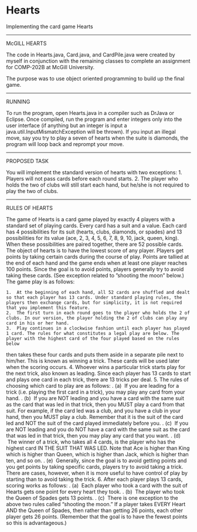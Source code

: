 # Hearts
Implementing the card game Hearts

----------------------------------------------------------------------------------------------------------------------------------------
McGILL HEARTS

The code in Hearts.java, Card.java, and CardPile.java were created by myself in conjunction with the remaining classes to complete an assignment for COMP-202B at McGill University.

The purpose was to use object oriented programming to build up the final game.

----------------------------------------------------------------------------------------------------------------------------------------
RUNNING

To run the program, open Hearts.java in a compiler such as DrJava or Eclipse. Once compiled, run the program and enter integers only into the user interface (if anything but an integer is input a java.util.InputMismatchException will be thrown). If you input an illegal move, say you try to play a seven of hearts when the suite is diamonds, the program will loop back and reprompt your move.

----------------------------------------------------------------------------------------------------------------------------------------
PROPOSED TASK

You will implement the standard version of hearts with two exceptions:
	1.	Players will not pass cards before each round starts. 
	2.	The player who holds the two of clubs will still start each hand, but he/she is not required to play the two of clubs. 

----------------------------------------------------------------------------------------------------------------------------------------
RULES OF HEARTS

The game of Hearts is a card game played by exactly 4 players with a standard set of playing cards. Every card has a suit and a value. Each card has 4 possibilities for its suit (hearts, clubs, diamonds, or spades) and 13 possibilities for its value (ace, 2, 3, 4, 5, 6, 7, 8, 9, 10, jack, queen, king). When these possibilities are paired together, there are 52 possible cards.
The object of hearts is to have the lowest score of any player. Players get points by taking certain cards during the course of play. Points are tallied at the end of each hand and the game ends when at least one player reaches 100 points. Since the goal is to avoid points, players generally try to avoid taking these cards. (See exception related to ”shooting the moon” below.)
The game play is as follows:

	1.	At the beginning of each hand, all 52 cards are shuffled and dealt so that each player has 13 cards. Under standard playing rules, the players then exchange cards, but for simplicity, it is not required that you implement this feature. 
	2.	The first turn in each round goes to the player who holds the 2 of clubs. In our version, the player holding the 2 of clubs can play any card in his or her hand.
	3.	Play continues in a clockwise fashion until each player has played 1 card. The rules for what constitutes a legal play are below. The player with the highest card of the four played based on the rules below 
then takes these four cards and puts them aside in a separate pile next to him/her. This is known as winning a trick. These cards will be used later when the scoring occurs.
	4.	Whoever wins a particular trick starts play for the next trick, also known as leading. Since each player has 13 cards to start and plays one card in each trick, there are 13 tricks per deal. 
	5.	The rules of choosing which card to play are as follows: 
	.	(a)  If you are leading for a trick (i.e. playing the first card in a trick), you may play any card from your hand. 
	.	(b)  If you are NOT leading and you have a card with the same suit as the card that was led in that trick, then you MUST play a card from that suit. For example, if the card led was a club, and you have a club in your hand, then you MUST play a club. Remember that it is the suit of the card led and NOT the suit of the card played immediately before you. 
	.	(c)  If you are NOT leading and you do NOT have a card with the same suit as the card that was led in that trick, then you may play any card that you want. 
	.	(d)  The winner of a trick, who takes all 4 cards, is the player who has the highest card IN THE SUIT THAT WAS LED. Note that Ace is higher than King which is higher than Queen, which is higher than Jack, which is higher than ten, and so on. 
	.	(e)  Generally, since the goal is to avoid getting points and you get points by taking specific cards, players try to avoid taking a trick. There are cases, however, when it is more useful to have control of play by starting than to avoid taking the trick. 
	6.	After each player plays 13 cards, scoring works as follows: 
	.	(a)  Each player who took a card with the suit of Hearts gets one point for every heart they took. 
	.	(b)  The player who took the Queen of Spades gets 13 points. 
	.	(c)  There is one exception to the above two rules called “shooting the moon.” If a player takes EVERY Heart AND the Queen of Spades, then rather than getting 26 points, each other player gets 26 points. (Remember that the goal is to have the fewest points so this is advantageous.) 

